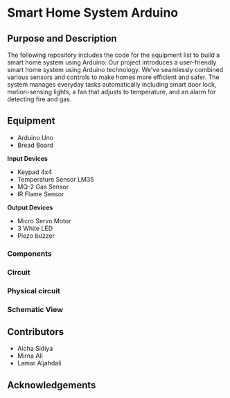 # Smart Home System Arduino

## Purpose and Description
The following repository includes the code for the equipment list to build a smart home system using Arduino: Our project introduces a user-friendly smart home system using Arduino technology. We've seamlessly combined various sensors and controls to make homes more efficient and safer.
The system manages everyday tasks automatically including smart door lock, motion-sensing lights, a fan that adjusts to temperature, and an alarm for detecting fire and gas.

## Equipment

- Arduino Uno
- Bread Board

  
**Input Devices**


- Keypad 4x4
- Temperature Sensor LM35
- MQ-2 Gas Sensor
- IR Flame Sensor

  
**Output Devices**


- Micro Servo Motor
- 3 White LED
- Piezo buzzer

### Components



### Circuit




### Physical circuit




### Schematic View




## Contributors
* Aicha Sidiya
* Mirna Ali
* Lamar Aljahdali

## Acknowledgements

